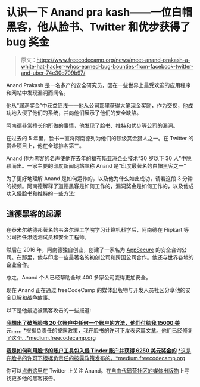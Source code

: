 # 认识一下 Anand pra kash——一位白帽黑客，他从脸书、Twitter 和优步获得了 bug 奖金

> 原文：<https://www.freecodecamp.org/news/meet-anand-prakash-a-white-hat-hacker-whos-earned-bug-bounties-from-facebook-twitter-and-uber-74e30d709b97/>

Anand Prakash 是一名多产的安全研究员，因在一些世界上最受欢迎的应用程序和网站中发现漏洞而闻名。

他从“漏洞奖金”中获益匪浅——他从公司那里获得大笔现金奖励，作为交换，他成功地入侵了他们的系统，并向他们展示了他们的安全缺陷。

阿南德非常擅长他所做的事情，他发现了脸书、推特和优步等公司的漏洞。

在过去的 5 年里，脸书一直将阿南德列为他们的顶级赏金猎人之一。在 Twitter 的赏金项目上，他在全球排名第三。

Anand 作为黑客的名声使他在去年的福布斯亚洲企业技术“30 岁以下 30 人”中脱颖而出。一家主要的印度新闻网站宣称 Anand 是“印度最著名的白帽黑客之一”

为了更好地理解 Anand 是如何运作的，以及他为什么如此成功，请看这段 3 分钟的视频。阿南德解释了道德黑客是如何工作的，漏洞奖金是如何工作的，以及他成功入侵脸书和推特的一些方法:

## 道德黑客的起源

在泰米尔纳德邦著名的韦洛尔理工学院学习计算机科学后，阿南德在 Flipkart 等公司担任渗透测试员和安全工程师。

然后在 2016 年，阿南德独自创业，创建了一家名为 [AppSecure](http://appsecure.in/) 的安全咨询公司。在那里，他与印度一些最著名的初创公司和跨国公司合作。他还与世界各地的企业合作。

总之，Anand 个人已经帮助全球 400 多家公司变得更加安全。

现在 Anand 正在通过 freeCodeCamp 的媒体出版物与开发人员社区分享他的安全见解和战争故事。

以下是他最近被黑客攻击的一些报道:

[**我想出了破解脸书 20 亿账户中任何一个账户的方法，他们付给我 15000 美元……**](https://medium.freecodecamp.org/responsible-disclosure-how-i-could-have-hacked-all-facebook-accounts-f47c0252ae4d)
[*根据负责任的披露政策，我在脸书的许可下发表这篇文章。他们已经修复了这个…*medium.freecodecamp.org](https://medium.freecodecamp.org/responsible-disclosure-how-i-could-have-hacked-all-facebook-accounts-f47c0252ae4d)

[**我是如何利用脸书的账户工具包入侵 Tinder 账户并获得 6250 美元奖金的**](https://medium.freecodecamp.org/hacking-tinder-accounts-using-facebook-accountkit-d5cc813340d1)
[*这是在脸书的许可下根据负责任的披露政策发布的。*medium.freecodecamp.org](https://medium.freecodecamp.org/hacking-tinder-accounts-using-facebook-accountkit-d5cc813340d1)

你可以[点击这里](https://twitter.com/sehacure)在 Twitter 上关注 Anand。在[自由代码营社区的媒体出版物](https://medium.freecodecamp.org)上寻找更多他的黑客报告。
